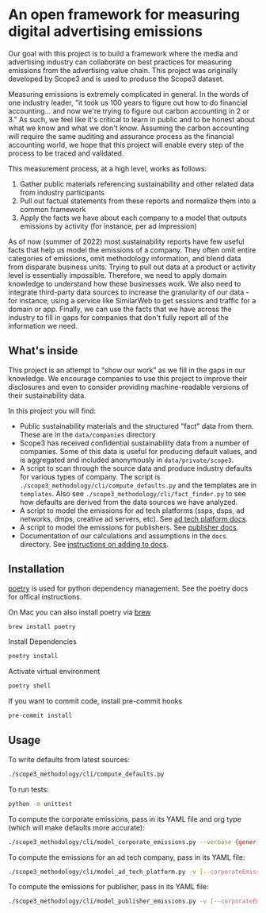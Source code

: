 # An open framework for measuring digital advertising emissions

Our goal with this project is to build a framework where the media and advertising industry can collaborate on best practices for measuring emissions from the advertising value chain. This project was originally developed by Scope3 and is used to produce the Scope3 dataset.

Measuring emissions is extremely complicated in general. In the words of one industry leader, "it took us 100 years to figure out how to do financial accounting... and now we're trying to figure out carbon accounting in 2 or 3." As such, we feel like it's critical to learn in public and to be honest about what we know and what we don't know. Assuming the carbon accounting will require the same auditing and assurance process as the financial accounting world, we hope that this project will enable every step of the process to be traced and validated.

This measurement process, at a high level, works as follows:

1. Gather public materials referencing sustainability and other related data from industry participants
2. Pull out factual statements from these reports and normalize them into a common framework
3. Apply the facts we have about each company to a model that outputs emissions by activity (for instance, per ad impression)

As of now (summer of 2022) most sustainability reports have few useful facts that help us model the emissions of a company. They often omit entire categories of emissions, omit methodology information, and blend data from disparate business units. Trying to pull out data at a product or activity level is essentially impossible. Therefore, we need to apply domain knowledge to understand how these businesses work. We also need to integrate third-party data sources to increase the granularity of our data - for instance, using a service like SimilarWeb to get sessions and traffic for a domain or app. Finally, we can use the facts that we have across the industry to fill in gaps for companies that don't fully report all of the information we need.

## What's inside

This project is an attempt to "show our work" as we fill in the gaps in our knowledge. We encourage companies to use this project to improve their disclosures and even to consider providing machine-readable versions of their sustainability data.

In this project you will find:

- Public sustainability materials and the structured "fact" data from them. These are in the `data/companies` directory
- Scope3 has received confidential sustainability data from a number of companies. Some of this data is useful for producing default values, and is aggregated and included anonymously in `data/private/scope3`.
- A script to scan through the source data and produce industry defaults for various types of company. The script is `./scope3_methodology/cli/compute_defaults.py` and the templates are in `templates`. Also see `./scope3_methodology/cli/fact_finder.py` to see how defaults are derived from the data sources we have analyzed.
- A script to model the emissions for ad tech platforms (ssps, dsps, ad networks, dmps, creative ad servers, etc). See [ad tech platform docs](docs/ad_tech_model.md).
- A script to model the emissions for publishers. See [publisher docs](docs/publisher_model.md).
- Documentation of our calculations and assumptions in the `docs` directory. See [instructions on adding to docs](docs/README.md).

## Installation

[poetry](https://python-poetry.org/docs/) is used for python dependency management. See the poetry docs for offical instructions.

On Mac you can also install poetry via [brew](https://brew.sh/)

```sh
brew install poetry
```

Install Dependencies

```sh
poetry install
```

Activate virtual environment

```sh
poetry shell
```

If you want to commit code, install pre-commit hooks

```sh
pre-commit install
```

## Usage

To write defaults from latest sources:

```sh
./scope3_methodology/cli/compute_defaults.py
```

To run tests:

```sh
python -m unittest
```

To compute the corporate emissions, pass in its YAML file and org type (which will make defaults more accurate):

```sh
./scope3_methodology/cli/model_corporate_emissions.py --verbose {generic,atp,publisher} [company_file.yaml]
```

To compute the emissions for an ad tech company, pass in its YAML file:

```sh
./scope3_methodology/cli/model_ad_tech_platform.py -v [--corporateEmissionsG]  [--corporateEmissionsGPerRequest] [company_file.yaml]
```

To compute the emissions for publisher, pass in its YAML file:

```sh
./scope3_methodology/cli/model_publisher_emissions.py -v [--corporateEmissionsG]  [--corporateEmissionsGPerImp] [company_file.yaml]

```
